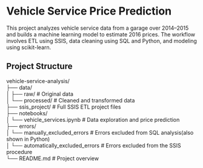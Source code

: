 # Vehicle Service Price Prediction

This project analyzes vehicle service data from a garage over 2014–2015 and builds a machine learning model to estimate 2016 prices. The workflow involves ETL using SSIS, data cleaning using SQL and Python, and modeling using scikit-learn.

## Project Structure

vehicle-service-analysis/<br />
├── data/<br />
│ ├── raw/ # Original data<br />
│ └── processed/ # Cleaned and transformed data<br />
├── ssis_project/ # Full SSIS ETL project files<br />
├── notebooks/<br />
│ └── vehicle_services.ipynb # Data exploration and price prediction<br />
├── errors/<br />
│ └── manually_excluded_errors # Errors excluded from SQL analysis(also shown in Python)<br />
│ └── automatically_excluded_errors # Errors excluded from the SSIS procedure<br />
└── README.md # Project overview<br />
